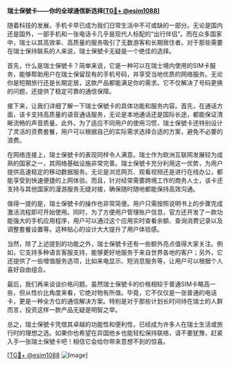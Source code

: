 **瑞士保號卡——你的全球通信新选择[[TG💪+ @esim1088](https://t.me/s/esim1088)]**

随着科技的发展，手机卡早已成为我们日常生活中不可或缺的一部分。无论是国内还是国外，一部手机和一张电话卡几乎是现代人标配的“出行伴侣”。而在众多国家中，瑞士以其高效率、高质量的服务吸引了无数游客和长期居住者。对于那些需要在瑞士保持联系的人来说，瑞士保號卡无疑是一个绝佳的选择。

首先，什么是瑞士保號卡？简单来说，它是一种可以在瑞士境内使用的SIM卡服务，能够帮助用户在瑞士保留现有的手机号码，并享受当地优质的网络服务。无论你是短期旅行还是长期定居，这款产品都能满足你的需求。它不仅解决了号码更换的问题，还提供了稳定可靠的通信保障。

接下来，让我们详细了解一下瑞士保號卡的具体功能和服务内容。首先，在通话方面，该卡支持高质量的语音通话服务，无论是本地通话还是国际长途，都能保证清晰流畅的声音质量。此外，为了适应不同用户的使用习惯，瑞士保號卡还特别设计了灵活的资费套餐，用户可以根据自己的实际需求选择合适的方案，避免不必要的浪费。

在网络连接上，瑞士保號卡的表现同样令人满意。瑞士作为欧洲互联网发展较为成熟的国家之一，其网络基础设施非常完善。瑞士保號卡充分利用这一优势，为用户提供高速稳定的移动数据服务。无论是浏览网页、观看视频还是进行在线办公，都能享受到快速便捷的上网体验。而且，针对经常需要跨境工作的商务人士，该卡还支持与其他国家的漫游服务无缝对接，确保随时随地都能保持高效沟通。

值得一提的是，瑞士保號卡的操作也非常简便。用户只需按照说明书上的步骤完成激活流程即可开始使用。同时，为了方便用户管理账户信息，官方还开发了一款功能强大的手机应用程序，用户可以通过这个应用实时查看余额、查询消费记录以及调整套餐设置等。这种贴心的设计大大提升了用户体验感。

当然，除了上述提到的功能之外，瑞士保號卡还有一些额外亮点值得大家关注。例如，它支持多种语言客服支持，能够更好地服务于来自世界各地的客户；另外，它还提供了一些增值服务选项，比如来电显示、短消息服务等，让用户可以根据个人喜好自由组合。

最后，我们再来谈谈价格问题。虽然瑞士保號卡的价格相较于普通SIM卡略高一些，但从性价比角度来看，它绝对物有所值。毕竟，它不仅仅是一张普通的电话卡，更是一种全方位的通信解决方案。特别是对于那些计划长时间待在瑞士的人群而言，投资这样一款产品无疑是明智之举。

总之，瑞士保號卡凭借其卓越的功能性和便利性，已经成为许多人在瑞士生活或旅行时的理想之选。如果你也希望在异国他乡也能轻松保持联络，请不要犹豫，赶紧入手一张瑞士保號卡吧！相信它会给你带来意想不到的惊喜。

[[TG💪+ @esim1088](https://t.me/s/esim1088) ![Image](https://i.postimg.cc/4NQfJmqS/Snipaste-2025-05-13-00-14-12.png)]